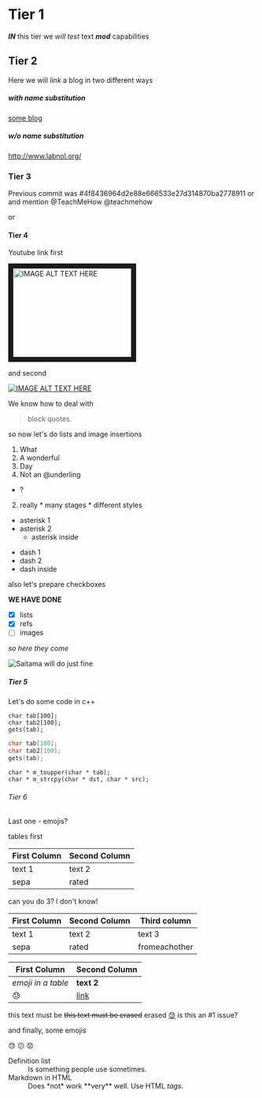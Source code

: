 # Tier 1
__*IN*__ this tier we _will test_  text _**mod**_ capabilities
## Tier 2
Here we will *link* a blog in two different ways
##### with name substitution
[some blog](http://www.labnol.org/)
##### w/o name substitution
http://www.labnol.org/
### Tier 3
Previous commit was
#4f8436964d2e88e666533e27d314870ba2778911
or
and mention
@TeachMeHow
@teachmehow

or
#### Tier 4

Youtube link first

<a href="http://www.youtube.com/watch?feature=player_embedded&v=Dd81F6-Ar_0" target="_blank"><img src="http://img.youtube.com/vi/Dd81F6-Ar_0/0.jpg"
alt="IMAGE ALT TEXT HERE" width="240" height="180" border="10" /></a>

and second

[![IMAGE ALT TEXT HERE](http://img.youtube.com/vi/Dd81F6-Ar_0E/0.jpg)](http://www.youtube.com/watch?v=Dd81F6-Ar_0)

We know how to deal with

>block
>quotes.

so now let's do lists and image insertions

1. What
2. A wonderful
3. Day
  1. Not an @underling
  * ?
  2. really
    * many stages
    * different styles

* asterisk 1
* asterisk 2
  * asterisk inside

- dash 1
- dash 2
- dash inside

also let's prepare checkboxes

**WE HAVE DONE**
- [x] lists
- [x] refs
- [ ] images

*so here they come*

![Saitama will do just fine](https://myanimelist.cdn-dena.com/images/characters/11/294388.jpg)

##### Tier 5
Let's do some code in c++

```
char tab[100];
char tab2[100];
gets(tab);
```

```c++
char tab[100];
char tab2[100];
gets(tab);
```

    char * m_toupper(char * tab);
    char * m_strcpy(char * dst, char * src);



###### Tier 6

Last one - emojis?

tables first

First Column | Second Column
------------ | -------------
text 1 | text 2
sepa | rated

can you do 3? I don't know!

First Column | Second Column | Third column
------------ | ------------- | ------------
text 1 | text 2 | text 3
sepa | rated | fromeachother


First Column | Second Column
------------ | -------------
*emoji in a table* | **text 2**
:sweat: | [link](https://guides.github.com/features/mastering-markdown/)

this text must be ~~this text must be erased~~ erased
[:sweat:](https://guides.github.com/features/mastering-markdown/)
is this an  #1 issue?

and finally, some emojis

:sweat: :confused: :worried:

<dl>
  <dt>Definition list</dt>
  <dd>Is something people use sometimes.</dd>

  <dt>Markdown in HTML</dt>
  <dd>Does *not* work **very** well. Use HTML <em>tags</em>.</dd>
</dl>
